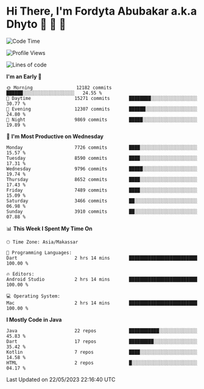 # Hi There, I'm Fordyta Abubakar a.k.a Dhyto 👋 👋 👋 

<!--
**DhytoDev/dhytodev** is a ✨ _special_ ✨ repository because its `README.md` (this file) appears on your GitHub profile.

Here are some ideas to get you started:

- 🔭 I’m currently working on ...
- 🌱 I’m currently learning ...
- 👯 I’m looking to collaborate on ...
- 🤔 I’m looking for help with ...
- 💬 Ask me about ...
- 📫 How to reach me: ...
- 😄 Pronouns: ...
- ⚡ Fun fact: ...
-->

<!--START_SECTION:waka-->
![Code Time](http://img.shields.io/badge/Code%20Time-1%2C912%20hrs%2032%20mins-blue)

![Profile Views](http://img.shields.io/badge/Profile%20Views-0-blue)

![Lines of code](https://img.shields.io/badge/From%20Hello%20World%20I%27ve%20Written-6.3%20million%20lines%20of%20code-blue)

**I'm an Early 🐤** 

```text
🌞 Morning                12182 commits       ██████░░░░░░░░░░░░░░░░░░░   24.55 % 
🌆 Daytime                15271 commits       ████████░░░░░░░░░░░░░░░░░   30.77 % 
🌃 Evening                12307 commits       ██████░░░░░░░░░░░░░░░░░░░   24.80 % 
🌙 Night                  9869 commits        █████░░░░░░░░░░░░░░░░░░░░   19.89 % 
```
📅 **I'm Most Productive on Wednesday** 

```text
Monday                   7726 commits        ████░░░░░░░░░░░░░░░░░░░░░   15.57 % 
Tuesday                  8590 commits        ████░░░░░░░░░░░░░░░░░░░░░   17.31 % 
Wednesday                9796 commits        █████░░░░░░░░░░░░░░░░░░░░   19.74 % 
Thursday                 8652 commits        ████░░░░░░░░░░░░░░░░░░░░░   17.43 % 
Friday                   7489 commits        ████░░░░░░░░░░░░░░░░░░░░░   15.09 % 
Saturday                 3466 commits        ██░░░░░░░░░░░░░░░░░░░░░░░   06.98 % 
Sunday                   3910 commits        ██░░░░░░░░░░░░░░░░░░░░░░░   07.88 % 
```


📊 **This Week I Spent My Time On** 

```text
🕑︎ Time Zone: Asia/Makassar

💬 Programming Languages: 
Dart                     2 hrs 14 mins       █████████████████████████   100.00 % 

🔥 Editors: 
Android Studio           2 hrs 14 mins       █████████████████████████   100.00 % 

💻 Operating System: 
Mac                      2 hrs 14 mins       █████████████████████████   100.00 % 
```

**I Mostly Code in Java** 

```text
Java                     22 repos            ███████████░░░░░░░░░░░░░░   45.83 % 
Dart                     17 repos            █████████░░░░░░░░░░░░░░░░   35.42 % 
Kotlin                   7 repos             ████░░░░░░░░░░░░░░░░░░░░░   14.58 % 
HTML                     2 repos             █░░░░░░░░░░░░░░░░░░░░░░░░   04.17 % 
```




 Last Updated on 22/05/2023 22:16:40 UTC
<!--END_SECTION:waka-->
